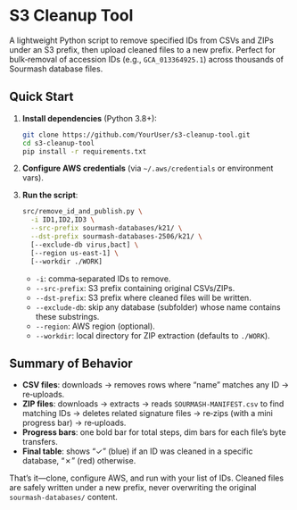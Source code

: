 # S3 Cleanup Tool

A lightweight Python script to remove specified IDs from CSVs and ZIPs under an S3 prefix, then upload cleaned files to a new prefix. Perfect for bulk‐removal of accession IDs (e.g., `GCA_013364925.1`) across thousands of Sourmash database files.

## Quick Start

1. **Install dependencies** (Python 3.8+):

   ```bash
   git clone https://github.com/YourUser/s3-cleanup-tool.git
   cd s3-cleanup-tool
   pip install -r requirements.txt
   ```
2. **Configure AWS credentials** (via `~/.aws/credentials` or environment vars).
3. **Run the script**:

   ```bash
   src/remove_id_and_publish.py \
     -i ID1,ID2,ID3 \
     --src-prefix sourmash-databases/k21/ \
     --dst-prefix sourmash-databases-2506/k21/ \
     [--exclude-db virus,bact] \
     [--region us-east-1] \
     [--workdir ./WORK]
   ```

   * `-i`: comma‐separated IDs to remove.
   * `--src-prefix`: S3 prefix containing original CSVs/ZIPs.
   * `--dst-prefix`: S3 prefix where cleaned files will be written.
   * `--exclude-db`: skip any database (subfolder) whose name contains these substrings.
   * `--region`: AWS region (optional).
   * `--workdir`: local directory for ZIP extraction (defaults to `./WORK`).

## Summary of Behavior

* **CSV files**: downloads → removes rows where “name” matches any ID → re‐uploads.
* **ZIP files**: downloads → extracts → reads `SOURMASH-MANIFEST.csv` to find matching IDs → deletes related signature files → re‐zips (with a mini progress bar) → re‐uploads.
* **Progress bars**: one bold bar for total steps, dim bars for each file’s byte transfers.
* **Final table**: shows “✓” (blue) if an ID was cleaned in a specific database, “✗” (red) otherwise.

That’s it—clone, configure AWS, and run with your list of IDs. Cleaned files are safely written under a new prefix, never overwriting the original `sourmash-databases/` content.
